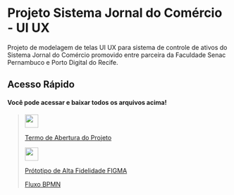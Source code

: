 # Projeto Sistema Jornal do Comércio - UI UX
Projeto de modelagem de telas UI UX para sistema de controle de ativos do Sistema Jornal do Comércio promovido entre parceira da Faculdade Senac Pernambuco e Porto Digital do Recife.
## Acesso Rápido
#### Você pode acessar e baixar todos os arquivos acima!

><img src="https://github.com/lucasoliveiracs/Projeto-Jornal-do-Comercio-UI-UX/blob/main/img/camunda.png" height=30px width=30px>
>
>[Termo de Abertura do Projeto](https://docs.google.com/document/d/1hTQMCL7dCPVtDrDyNwH6VzpmU1-dYxknjGw2LFuaa_g/edit?usp=sharing)
>
><img src="https://github.com/lucasoliveiracs/Projeto-Jornal-do-Comercio-UI-UX/blob/main/img/camunda.png" height=30px width=30px>
>
>[Prótotipo de Alta Fidelidade FIGMA](https://www.figma.com/file/YE2tyCaMSwerdGADGWQzzJ/Projeto-Controle-de-Ativos-SJCC?node-id=0%3A1)
>
>[Fluxo BPMN](https://cawemo.com/share/f4bd45b2-9631-4cc4-9321-c41fbc0e9de2)
